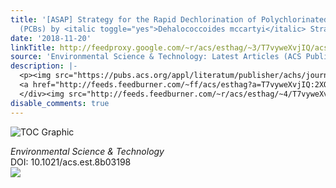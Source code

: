 ```yaml
---
title: '[ASAP] Strategy for the Rapid Dechlorination of Polychlorinated Biphenyls
  (PCBs) by <italic toggle="yes">Dehalococcoides mccartyi</italic> Strains'
date: '2018-11-20'
linkTitle: http://feedproxy.google.com/~r/acs/esthag/~3/T7vyweXvjIQ/acs.est.8b03198
source: 'Environmental Science & Technology: Latest Articles (ACS Publications)'
description: |-
  <p><img src="https://pubs.acs.org/appl/literatum/publisher/achs/journals/content/esthag/0/esthag.ahead-of-print/acs.est.8b03198/20181120/images/medium/es-2018-03198a_0005.gif" alt="TOC Graphic"/></p><div><cite>Environmental Science & Technology</cite></div><div>DOI: 10.1021/acs.est.8b03198</div><div class="feedflare">
  <a href="http://feeds.feedburner.com/~ff/acs/esthag?a=T7vyweXvjIQ:2XO4b12k6gs:yIl2AUoC8zA"><img src="http://feeds.feedburner.com/~ff/acs/esthag?d=yIl2AUoC8zA" border="0"></img></a>
  </div><img src="http://feeds.feedburner.com/~r/acs/esthag/~4/T7vyweXvjIQ" height="1" width="1" ...
disable_comments: true
---
```

<p><img src="https://pubs.acs.org/appl/literatum/publisher/achs/journals/content/esthag/0/esthag.ahead-of-print/acs.est.8b03198/20181120/images/medium/es-2018-03198a_0005.gif" alt="TOC Graphic"/></p><div><cite>Environmental Science & Technology</cite></div><div>DOI: 10.1021/acs.est.8b03198</div><div class="feedflare">
<a href="http://feeds.feedburner.com/~ff/acs/esthag?a=T7vyweXvjIQ:2XO4b12k6gs:yIl2AUoC8zA"><img src="http://feeds.feedburner.com/~ff/acs/esthag?d=yIl2AUoC8zA" border="0"></img></a>
</div><img src="http://feeds.feedburner.com/~r/acs/esthag/~4/T7vyweXvjIQ" height="1" width="1" ...